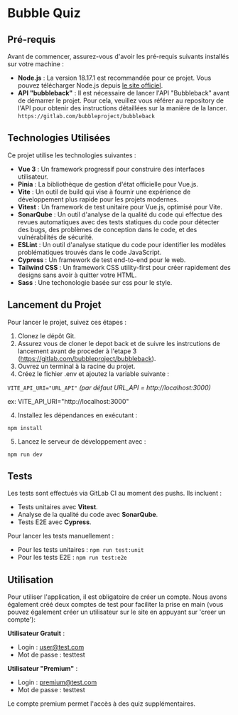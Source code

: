 # Bubble Quiz

## Pré-requis

Avant de commencer, assurez-vous d'avoir les pré-requis suivants installés sur votre machine :

- **Node.js** : La version 18.17.1 est recommandée pour ce projet. Vous pouvez télécharger Node.js depuis [le site officiel](https://nodejs.org/).
- **API "bubbleback"** : Il est nécessaire de lancer l'API "Bubbleback" avant de démarrer le projet. Pour cela, veuillez vous référer au repository de l'API pour obtenir des instructions détaillées sur la manière de la lancer. `https://gitlab.com/bubbleproject/bubbleback`

## Technologies Utilisées

Ce projet utilise les technologies suivantes :

- **Vue 3** : Un framework progressif pour construire des interfaces utilisateur.
- **Pinia** : La bibliothèque de gestion d'état officielle pour Vue.js.
- **Vite** : Un outil de build qui vise à fournir une expérience de développement plus rapide pour les projets modernes.
- **Vitest** : Un framework de test unitaire pour Vue.js, optimisé pour Vite.
- **SonarQube** : Un outil d'analyse de la qualité du code qui effectue des revues automatiques avec des tests statiques du code pour détecter des bugs, des problèmes de conception dans le code, et des vulnérabilités de sécurité.
- **ESLint** : Un outil d'analyse statique du code pour identifier les modèles problématiques trouvés dans le code JavaScript.
- **Cypress** : Un framework de test end-to-end pour le web.
- **Tailwind CSS** : Un framework CSS utility-first pour créer rapidement des designs sans avoir à quitter votre HTML.
- **Sass** : Une techonologie basée sur css pour le style.

## Lancement du Projet

Pour lancer le projet, suivez ces étapes :

1. Clonez le dépôt Git.
2. Assurez vous de cloner le depot back et de suivre les instrcutions de lancement avant de proceder à l'etape 3 (https://gitlab.com/bubbleproject/bubbleback).
3. Ouvrez un terminal à la racine du projet.
4. Créez le fichier .env et ajoutez la variable suivante : 

`VITE_API_URI="URL_API"`
_(par défaut URL_API = http://localhost:3000)_

ex: VITE_API_URI="http://localhost:3000"

4. Installez les dépendances en exécutant :

`npm install`


5. Lancez le serveur de développement avec :

`npm run dev`


## Tests

Les tests sont effectués via GitLab CI au moment des pushs. Ils incluent :

- Tests unitaires avec **Vitest**.
- Analyse de la qualité du code avec **SonarQube**.
- Tests E2E avec **Cypress**.

Pour lancer les tests manuellement :

- Pour les tests unitaires : `npm run test:unit`
- Pour les tests E2E : `npm run test:e2e`


## Utilisation

Pour utiliser l'application, il est obligatoire de créer un compte. Nous avons également créé deux comptes de test pour faciliter la prise en main (vous pouvez également créer un utilisateur sur le site en appuyant sur 'creer un compte'):

**Utilisateur Gratuit** :
- Login : user@test.com
- Mot de passe : testtest

**Utilisateur "Premium"** :
- Login : premium@test.com
- Mot de passe : testtest

Le compte premium permet l'accès à des quiz supplémentaires.
